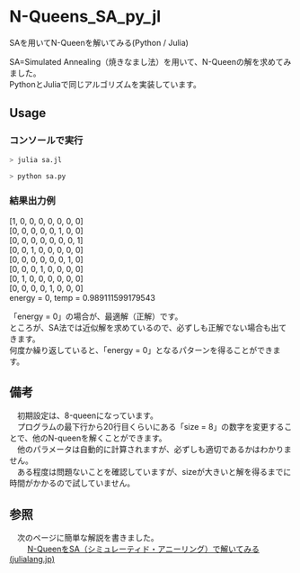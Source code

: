 # N-Queens_SA_py_jl
SAを用いてN-Queenを解いてみる(Python / Julia)

SA=Simulated Annealing（焼きなまし法）を用いて、N-Queenの解を求めてみました。  
PythonとJuliaで同じアルゴリズムを実装しています。  

## Usage
### コンソールで実行
```julia
> julia sa.jl
```

```python
> python sa.py
```

### 結果出力例
  
[1, 0, 0, 0, 0, 0, 0, 0]  
[0, 0, 0, 0, 0, 1, 0, 0]  
[0, 0, 0, 0, 0, 0, 0, 1]  
[0, 0, 1, 0, 0, 0, 0, 0]  
[0, 0, 0, 0, 0, 0, 1, 0]  
[0, 0, 0, 1, 0, 0, 0, 0]  
[0, 1, 0, 0, 0, 0, 0, 0]  
[0, 0, 0, 0, 1, 0, 0, 0]  
energy = 0, temp = 0.989111599179543  
  
「energy = 0」の場合が、最適解（正解）です。  
ところが、SA法では近似解を求めているので、必ずしも正解でない場合も出てきます。  
何度か繰り返していると、「energy = 0」となるパターンを得ることができます。  

## 備考
　初期設定は、8-queenになっています。  
　プログラムの最下行から20行目くらいにある「size = 8」の数字を変更することで、他のN-queenを解くことができます。  
　他のパラメータは自動的に計算されますが、必ずしも適切であるかはわかりません。  
　ある程度は問題ないことを確認していますが、sizeが大きいと解を得るまでに時間がかかるので試していません。

## 参照
　次のページに簡単な解説を書きました。  
　　  [N-QueenをSA（シミュレーティド・アニーリング）で解いてみる(julialang.jp)](https://julialang.jp/2022/04/22/nqueen_sa/)
